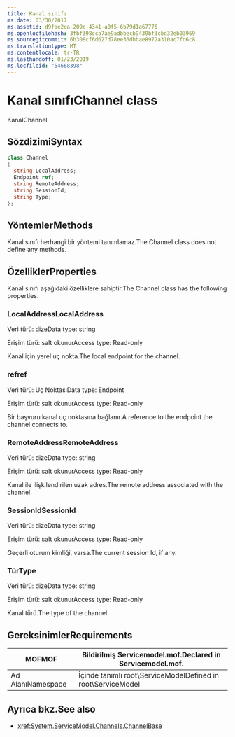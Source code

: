 ```yaml
---
title: Kanal sınıfı
ms.date: 03/30/2017
ms.assetid: d9fae2ca-209c-4341-a0f5-6b79d1a67776
ms.openlocfilehash: 3fbf398cca7ae9adbbecb9439bf3cbd32eb03969
ms.sourcegitcommit: 6b308cf6d627d78ee36dbbae8972a310ac7fd6c8
ms.translationtype: MT
ms.contentlocale: tr-TR
ms.lasthandoff: 01/23/2019
ms.locfileid: "54668398"
---
```

# <a name="channel-class"></a><span data-ttu-id="14d42-102">Kanal sınıfı</span><span class="sxs-lookup"><span data-stu-id="14d42-102">Channel class</span></span>
<span data-ttu-id="14d42-103">Kanal</span><span class="sxs-lookup"><span data-stu-id="14d42-103">Channel</span></span>  
  
## <a name="syntax"></a><span data-ttu-id="14d42-104">Sözdizimi</span><span class="sxs-lookup"><span data-stu-id="14d42-104">Syntax</span></span>  
  
```csharp
class Channel  
{  
  string LocalAddress;  
  Endpoint ref;  
  string RemoteAddress;  
  string SessionId;  
  string Type;  
};  
```  
  
## <a name="methods"></a><span data-ttu-id="14d42-105">Yöntemler</span><span class="sxs-lookup"><span data-stu-id="14d42-105">Methods</span></span>  
 <span data-ttu-id="14d42-106">Kanal sınıfı herhangi bir yöntemi tanımlamaz.</span><span class="sxs-lookup"><span data-stu-id="14d42-106">The Channel class does not define any methods.</span></span>  
  
## <a name="properties"></a><span data-ttu-id="14d42-107">Özellikler</span><span class="sxs-lookup"><span data-stu-id="14d42-107">Properties</span></span>  
 <span data-ttu-id="14d42-108">Kanal sınıfı aşağıdaki özelliklere sahiptir.</span><span class="sxs-lookup"><span data-stu-id="14d42-108">The Channel class has the following properties.</span></span>  
  
### <a name="localaddress"></a><span data-ttu-id="14d42-109">LocalAddress</span><span class="sxs-lookup"><span data-stu-id="14d42-109">LocalAddress</span></span>  
 <span data-ttu-id="14d42-110">Veri türü: dize</span><span class="sxs-lookup"><span data-stu-id="14d42-110">Data type: string</span></span>  
  
 <span data-ttu-id="14d42-111">Erişim türü: salt okunur</span><span class="sxs-lookup"><span data-stu-id="14d42-111">Access type: Read-only</span></span>  
  
 <span data-ttu-id="14d42-112">Kanal için yerel uç nokta.</span><span class="sxs-lookup"><span data-stu-id="14d42-112">The local endpoint for the channel.</span></span>  
  
### <a name="ref"></a><span data-ttu-id="14d42-113">ref</span><span class="sxs-lookup"><span data-stu-id="14d42-113">ref</span></span>  
 <span data-ttu-id="14d42-114">Veri türü: Uç Noktası</span><span class="sxs-lookup"><span data-stu-id="14d42-114">Data type: Endpoint</span></span>  
  
 <span data-ttu-id="14d42-115">Erişim türü: salt okunur</span><span class="sxs-lookup"><span data-stu-id="14d42-115">Access type: Read-only</span></span>  
  
 <span data-ttu-id="14d42-116">Bir başvuru kanal uç noktasına bağlanır.</span><span class="sxs-lookup"><span data-stu-id="14d42-116">A reference to the endpoint the channel connects to.</span></span>  
  
### <a name="remoteaddress"></a><span data-ttu-id="14d42-117">RemoteAddress</span><span class="sxs-lookup"><span data-stu-id="14d42-117">RemoteAddress</span></span>  
 <span data-ttu-id="14d42-118">Veri türü: dize</span><span class="sxs-lookup"><span data-stu-id="14d42-118">Data type: string</span></span>  
  
 <span data-ttu-id="14d42-119">Erişim türü: salt okunur</span><span class="sxs-lookup"><span data-stu-id="14d42-119">Access type: Read-only</span></span>  
  
 <span data-ttu-id="14d42-120">Kanal ile ilişkilendirilen uzak adres.</span><span class="sxs-lookup"><span data-stu-id="14d42-120">The remote address associated with the channel.</span></span>  
  
### <a name="sessionid"></a><span data-ttu-id="14d42-121">SessionId</span><span class="sxs-lookup"><span data-stu-id="14d42-121">SessionId</span></span>  
 <span data-ttu-id="14d42-122">Veri türü: dize</span><span class="sxs-lookup"><span data-stu-id="14d42-122">Data type: string</span></span>  
  
 <span data-ttu-id="14d42-123">Erişim türü: salt okunur</span><span class="sxs-lookup"><span data-stu-id="14d42-123">Access type: Read-only</span></span>  
  
 <span data-ttu-id="14d42-124">Geçerli oturum kimliği, varsa.</span><span class="sxs-lookup"><span data-stu-id="14d42-124">The current session Id, if any.</span></span>  
  
### <a name="type"></a><span data-ttu-id="14d42-125">Tür</span><span class="sxs-lookup"><span data-stu-id="14d42-125">Type</span></span>  
 <span data-ttu-id="14d42-126">Veri türü: dize</span><span class="sxs-lookup"><span data-stu-id="14d42-126">Data type: string</span></span>  
  
 <span data-ttu-id="14d42-127">Erişim türü: salt okunur</span><span class="sxs-lookup"><span data-stu-id="14d42-127">Access type: Read-only</span></span>  
  
 <span data-ttu-id="14d42-128">Kanal türü.</span><span class="sxs-lookup"><span data-stu-id="14d42-128">The type of the channel.</span></span>  
  
## <a name="requirements"></a><span data-ttu-id="14d42-129">Gereksinimler</span><span class="sxs-lookup"><span data-stu-id="14d42-129">Requirements</span></span>  
  
|<span data-ttu-id="14d42-130">MOF</span><span class="sxs-lookup"><span data-stu-id="14d42-130">MOF</span></span>|<span data-ttu-id="14d42-131">Bildirilmiş Servicemodel.mof.</span><span class="sxs-lookup"><span data-stu-id="14d42-131">Declared in Servicemodel.mof.</span></span>|  
|---------|-----------------------------------|  
|<span data-ttu-id="14d42-132">Ad Alanı</span><span class="sxs-lookup"><span data-stu-id="14d42-132">Namespace</span></span>|<span data-ttu-id="14d42-133">İçinde tanımlı root\ServiceModel</span><span class="sxs-lookup"><span data-stu-id="14d42-133">Defined in root\ServiceModel</span></span>|  
  
## <a name="see-also"></a><span data-ttu-id="14d42-134">Ayrıca bkz.</span><span class="sxs-lookup"><span data-stu-id="14d42-134">See also</span></span>
- <xref:System.ServiceModel.Channels.ChannelBase>

